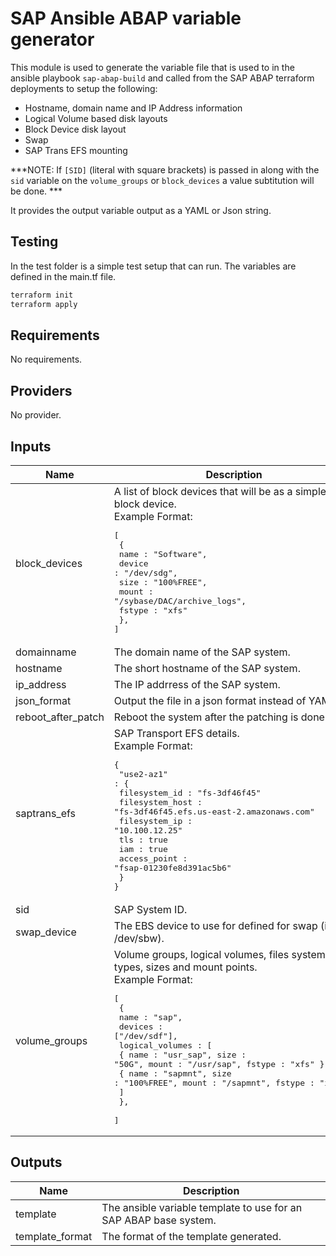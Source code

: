 # SAP Ansible ABAP variable generator

This module is used to generate the variable file that is used to in the ansible playbook `sap-abap-build` and called from the SAP ABAP terraform deployments to setup the following: 
- Hostname, domain name and IP Address information 
- Logical Volume based disk layouts
- Block Device disk layout 
- Swap 
- SAP Trans EFS mounting 

***NOTE: If `[SID]` (literal with square brackets) is passed in along with the `sid` variable on the `volume_groups` or `block_devices` a value subtitution will be done. ***

It provides the output variable output as a YAML or Json string. 

## Testing

In the test folder is a simple test setup that can run. The variables are defined in the main.tf file. 

```bash
terraform init 
terraform apply 
```

<!-- BEGINNING OF PRE-COMMIT-TERRAFORM DOCS HOOK -->
## Requirements

No requirements.

## Providers

No provider.

## Inputs

| Name | Description | Type | Default | Required |
|------|-------------|------|---------|:--------:|
| block\_devices | A list of block devices that will be as a simple block device.<br>Example Format:<pre>[<br>  {<br>    name : "Software",<br>    device : "/dev/sdg",<br>    size : "100%FREE",<br>    mount : "/sybase/DAC/archive_logs",<br>    fstype : "xfs"<br>  },<br>]</pre> | <pre>list(<br>    object({<br>      name   = string<br>      device = string<br>      size   = string<br>      mount  = string<br>      fstype = string<br>    })<br>  )</pre> | `null` | no |
| domainname | The domain name of the SAP system. | `string` | n/a | yes |
| hostname | The short hostname of the SAP system. | `string` | n/a | yes |
| ip\_address | The IP addrress of the SAP system. | `string` | n/a | yes |
| json\_format | Output the file in a json format instead of YAML. | `bool` | `false` | no |
| reboot\_after\_patch | Reboot the system after the patching is done. | `bool` | `false` | no |
| saptrans\_efs | SAP Transport EFS details.<br>Example Format:<pre>{ <br>  "use2-az1" : {<br>    filesystem_id : "fs-3df46f45"<br>    filesystem_host : "fs-3df46f45.efs.us-east-2.amazonaws.com"<br>    filesystem_ip : "10.100.12.25"<br>    tls : true<br>    iam : true<br>    access_point : "fsap-01230fe8d391ac5b6"<br>  } <br>}</pre> | <pre>map(<br>    object({<br>      filesystem_id   = string<br>      filesystem_host = string<br>      filesystem_ip   = string<br>      tls : bool<br>      iam : bool<br>      access_point = string<br>    })<br>  )</pre> | `null` | no |
| sid | SAP System ID. | `string` | `""` | no |
| swap\_device | The EBS device to use for defined for swap (ie. /dev/sbw). | `string` | n/a | yes |
| volume\_groups | Volume groups, logical volumes, files system types, sizes and mount points.<br>Example Format:<pre>[<br>  {<br>    name : "sap",<br>    devices : ["/dev/sdf"],<br>    logical_volumes : [<br>      { name : "usr_sap", size : "50G", mount : "/usr/sap", fstype : "xfs" },<br>      { name : "sapmnt", size : "100%FREE", mount : "/sapmnt", fstype : "xfs" }<br>    ]<br>  },  <br>]</pre> | <pre>list(<br>    object({<br>      name    = string<br>      devices = list(string)<br>      logical_volumes = list(<br>        object({<br>          name   = string<br>          size   = string<br>          mount  = string<br>          fstype = string<br>        })<br>      )<br>    })<br>  )</pre> | n/a | yes |

## Outputs

| Name | Description |
|------|-------------|
| template | The ansible variable template to use for an SAP ABAP base system. |
| template\_format | The format of the template generated. |

<!-- END OF PRE-COMMIT-TERRAFORM DOCS HOOK -->